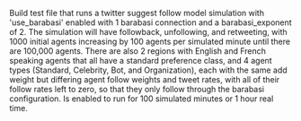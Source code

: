 Build test file that runs a twitter suggest follow model simulation with 'use_barabasi' enabled with 1 barabasi connection and a barabasi_exponent of 2. The simulation will have followback, unfollowing, and retweeting, with 1000 initial agents increasing by 100 agents per simulated minute until there are 100,000 agents. There are also 2 regions with English and French speaking agents that all have a standard preference class, and 4 agent types (Standard, Celebrity, Bot, and Organization), each with the same add weight but differing agent follow weights and tweet rates, with all of their follow rates left to zero, so that they only follow through the barabasi configuration. Is enabled to run for 100 simulated minutes or 1 hour real time.
